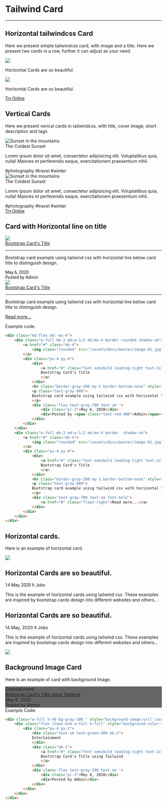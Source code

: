 # Tailwind Card

<hr class="border-gray-200">

## Horizontal tailwindcss Card
Here we present simple tailwindcss card, with image and a title. Here we present two cards in a row, further it can adjust as your need.

<div class="p-6 border rounded-t-lg bg-gray-100">
    <div class="lg:flex flex-wrap -mx-2">
        <div class="w-full lg:w-1/2 px-2">
            <div class="bg-white px-4 py-4 flex my-2 rounded-lg shadow">
                <div class="w-24 pr-5">
                    <a href="#" class="mb-4">
                        <img class="rounded" src="/assets/docs/master/image-01.jpg">
                    </a>
                </div>
                <div class="flex-1">
                    <p class="text-md font-bold text-gray-700 my-0">Horizontal Cards are so beautiful.</p>
                </div>
            </div>
        </div>
        <div class="w-full lg:w-1/2 px-2">
            <div class="bg-white px-4 py-4 flex my-2 rounded-lg shadow">
                <div class="w-24 pr-5">
                    <a href="#" class="mb-4">
                        <img class="rounded" src="/assets/docs/master/image-01.jpg">
                    </a>
                </div>
                <div class="flex-1">
                    <p class="text-md font-bold text-gray-700 my-0">Horizontal Cards are so beautiful.</p>
                </div>
            </div>
        </div>
    </div>
</div>

<div class="p-6 border rounded-t-lg text-center mt-16" style="font-family:Roboto">
    <a href="/editors/tailwind-card-lists-510f6a6e8284" class="leading-tight bg-blue-600 hover:text-gray-100 text-gray-200 rounded px-6 py-3 text-sm">Try Online</a>
</div>

<h2 class="font-bold mb-4 text-gray-700 text-xl mt-16">Vertical Cards</h3>
<p class="my-4 leading-relaxed text-gray-700">
Here we present verical cards in tailwindcss, with title, cover image, short description and tags.</p>


<div class="p-6 border rounded-t-lg bg-gray-100 lg:flex">
    <div class="px-1">
        <div class="max-w-sm bg-white rounded-lg overflow-hidden shadow-lg">
            <img class="w-full" src="/assets/docs/master/image-01.jpg" alt="Sunset in the mountains">
            <div class="px-6 py-4">
                <div class="font-bold text-xl mb-2">The Coldest Sunset</div>
                <p class="text-gray-700 text-base">
                    Lorem ipsum dolor sit amet, consectetur adipisicing elit. Voluptatibus quia, nulla! Maiores et
                    perferendis eaque, exercitationem praesentium nihil.
                </p>
            </div>
            <div class="px-6 py-4">
                <span class="inline-block bg-gray-200 rounded-full px-3 py-1 text-sm font-semibold text-gray-700 mr-2">#photography</span>
                <span class="inline-block bg-gray-200 rounded-full px-3 py-1 text-sm font-semibold text-gray-700 mr-2">#travel</span>
                <span class="inline-block bg-gray-200 rounded-full px-3 py-1 text-sm font-semibold text-gray-700">#winter</span>
            </div>
        </div>
    </div>
    <div class="px-1">
        <div class="max-w-sm bg-white rounded-lg overflow-hidden shadow-lg">
            <img class="w-full" src="/assets/docs/master/image-01.jpg" alt="Sunset in the mountains">
            <div class="px-6 py-4">
                <div class="font-bold text-xl mb-2">The Coldest Sunset</div>
                <p class="text-gray-700 text-base">
                    Lorem ipsum dolor sit amet, consectetur adipisicing elit. Voluptatibus quia, nulla! Maiores et
                    perferendis eaque, exercitationem praesentium nihil.
                </p>
            </div>
            <div class="px-6 py-4">
                <span class="inline-block bg-gray-200 rounded-full px-3 py-1 text-sm font-semibold text-gray-700 mr-2">#photography</span>
                <span class="inline-block bg-gray-200 rounded-full px-3 py-1 text-sm font-semibold text-gray-700 mr-2">#travel</span>
                <span class="inline-block bg-gray-200 rounded-full px-3 py-1 text-sm font-semibold text-gray-700">#winter</span>
            </div>
        </div>
    </div>
</div>

<div class="p-6 border rounded-t-lg text-center mt-16" style="font-family:Roboto">
    <a href="/editors/vertical-card-a7ea92e1bc4e" class="leading-tight bg-blue-600 hover:text-gray-100 text-gray-200 rounded px-6 py-3 text-sm">Try Online</a>
</div>

<div class="mt-10"></div>

## Card with Horizontal line on title

<div class="md:flex md:-mx-4">
    <div class="w-full mb-2 md:w-1/2 md:mx-4 border rounded shadow-sm">
        <a href="#" class="mb-4">
            <img class="rounded" src="/assets/docs/master/image-01.jpg">
        </a>
        <div class="px-4 py-4">
            <div>
                <a href="#" class="font-semibold leading-tight text-2xl text-gray-800 hover:text-gray-800">
                Bootstrap Card's Title
                </a>
            </div>
            <hr class="border-gray-200 my-1 border-bottom-none" style="border-top-width:0">
            <p class="text-gray-900">
            Bootstrap card example using tailwind css with horizontal line below card title to distinguish design.
            </p>
            <div class='flex text-gray-700 text-sm' style="font-family:Roboto">
                <div class="pr-3">May 6, 2020</div> 
                <div>Posted by <span class="text-red-400">Admin</span></div>
            </div>
        </div>
    </div>
    <div class="w-full mb-2 md:w-1/2 md:mx-4 border shadow-sm">
        <a href="#" class="mb-4">
            <img class="rounded" src="/assets/docs/master/image-01.jpg">
        </a>
        <div class="px-4 py-4">
            <div>
                <a href="#" class="font-semibold leading-tight text-2xl text-gray-800 hover:text-gray-800 ">
                Bootstrap Card's Title
                </a>
            </div>
            <hr class="border-gray-200 my-1 border-bottom-none" style="border-top-width:0">
            <p class="text-gray-900">
            Bootstrap card example using tailwind css with horizontal line below card title to distinguish design.
            </p>
            <div class='text-gray-700 text-sm font-bold'>
                <a href="#" class="float-right">Read more...</a>
            </div>
        </div>
    </div>
</div>
<div class="mt-5"></div>

Example code.

```html
<div class="md:flex md:-mx-4">
    <div class="w-full mb-2 md:w-1/2 md:mx-4 border rounded shadow-sm">
        <a href="#" class="mb-4">
            <img class="rounded" src="/assets/docs/master/image-01.jpg">
        </a>
        <div class="px-4 py-4">
            <div>
                <a href="#" class="font-semibold leading-tight text-2xl text-gray-800 hover:text-gray-800">
                Bootstrap Card's Title
                </a>
            </div>
            <hr class="border-gray-200 my-1 border-bottom-none" style="border-top-width:0">
            <p class="text-gray-900">
            Bootstrap card example using tailwind css with horizontal line below card title to distinguish design.
            </p>
            <div class='flex text-gray-700 text-sm '>
                <div class="pr-3">May 6, 2020</div> 
                <div>Posted by <span class="text-red-400">Admin</span></div>
            </div>
        </div>
    </div>
    <div class="w-full mb-2 md:w-1/2 md:mx-4 border  shadow-sm">
        <a href="#" class="mb-4">
            <img class="rounded" src="/assets/docs/master/image-01.jpg">
        </a>
        <div class="px-4 py-4">
            <div>
                <a href="#" class="font-semibold leading-tight text-2xl text-gray-800 hover:text-gray-800 ">
                Bootstrap Card's Title
                </a>
            </div>
            <hr class="border-gray-200 my-1 border-bottom-none" style="border-top-width:0">
            <p class="text-gray-900">
            Bootstrap card example using tailwind css with horizontal line below card title to distinguish design.
            </p>
            <div class='text-gray-700 text-sm font-bold'>
                <a href="#" class="float-right">Read more...</a>
            </div>
        </div>
    </div>
</div>
```

<div class="mt-10"></div>

## Horizontal cards.
Here is an example of horizontal card.

<div class="p-6 border rounded-t-lg bg-gray-100">
    <div class="bg-white px-6 py-6 flex my-4 rounded-lg">
        <div class="w-48 pr-5">
            <a href="#" class="mb-4">
                <img class="rounded" src="/assets/docs/master/image-01.jpg">
            </a>
        </div>
        <div class="flex-1">
            <h2 class="text-lg font-medium text-gray-800 my-0">Horizontal Cards are so beautiful.</h2>
            <div class="my-2 text-gray-800 text-xs" style="font-family:Roboto">
                <span class="pr-4">14 May, 2020</span> <span class="">It Jobs </span>
            </div>
            <p class="font-light text-gray-900">
                This is the example of horizontal cards using tailwind css. These examples are inspired by bootstrap cards design into different websites and others...
            </p>
        </div>
    </div>
    <div class="flex my-4">
        <div class="flex-1">
            <h2 class="text-lg font-medium text-gray-800 my-0">Horizontal Cards are so beautiful.</h2>
            <div class="my-2 text-gray-800 text-xs">
                <span class="mr-4">14 May, 2020</span> <span class="">It Jobs </span>
            </div>
            <p class="font-light text-gray-900">
                This is the example of horizontal cards using tailwind css. These examples are inspired by bootstrap cards design into different websites and others...
            </p>
        </div>
        <div class="w-48 pr-3">
            <a href="#" class="mb-4">
                <img class="rounded" src="/assets/docs/master/image-01.jpg">
            </a>
        </div>
    </div>
</div>


<div class="mt-10"></div>

## Background Image Card
Here is an example of card with background Image.
<div class="w-full h-40 bg-gray-100 " style="background-image:url('/assets/docs/master/image-01.jpg')">
    <div class="flex items-end w-full h-full" style="background-color:rgba(0,0,0,0.6)">
        <div class="px-4 py-2">
            <div class="text-sm text-green-400 mb-2">
            Entertainment
            </div>
            <div class="mb-2">
                <a href="#" class="font-semibold leading-tight text-2xl text-gray-100 hover:text-gray-100">
                Bootstrap Card's Title using Tailwind
                </a>
            </div>
            <div class='flex text-gray-200 text-sm '>
                <div class="pr-3">May 6, 2020</div> 
                <div>Posted by Admin</div>
            </div>
        </div>
    </div>
</div>

<div class="mt-5"></div>
Example Code: 

```html
<div class="w-full h-40 bg-gray-100 " style="background-image:url('/assets/docs/master/image-01.jpg')">
    <div class="flex items-end w-full h-full" style="background-color:rgba(0,0,0,0.6)">
        <div class="px-4 py-2">
            <div class="text-sm text-green-400 mb-2">
            Entertainment
            </div>
            <div class="mb-2">
                <a href="#" class="font-semibold leading-tight text-2xl text-gray-100 hover:text-gray-100">
                Bootstrap Card's Title using Tailwind
                </a>
            </div>
            <div class='flex text-gray-200 text-sm '>
                <div class="pr-3">May 6, 2020</div> 
                <div>Posted by Admin</div>
            </div>
        </div>
    </div>
</div>
```
